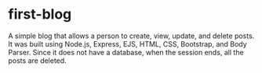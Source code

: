 # first-blog
A simple blog that allows a person to create, view, update, and delete posts. It was built using Node.js, Express, EJS, HTML, CSS, Bootstrap, and Body Parser. Since it does not have a database, when the session ends, all the posts are deleted.
